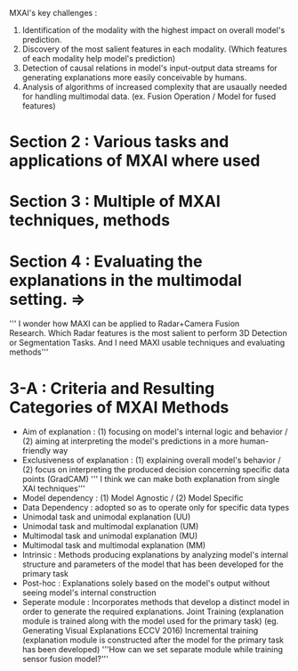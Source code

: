 MXAI's key challenges : 
1. Identification of the modality with the highest impact on overall model's prediction.
2. Discovery of the most salient features in each modality. (Which features of each modality help model's prediction)
3. Detection of causal relations in model's input-output data streams for generating explanations more easily conceivable by humans. 
4. Analysis of algorithms of increased complexity that are usaually needed for handling multimodal data. (ex. Fusion Operation / Model for fused features)

# Section 2 : Various tasks and applications of MXAI where used
# Section 3 : Multiple of MXAI techniques, methods
# Section 4 : Evaluating the explanations in the multimodal setting. => 

''' I wonder how MAXI can be applied to Radar+Camera Fusion Research. Which Radar features is the most salient to perform 3D Detection or Segmentation Tasks. 
And I need MAXI usable techniques and evaluating methods'''

# 3-A : Criteria and Resulting Categories of MXAI Methods
* Aim of explanation : (1) focusing on model's internal logic and behavior / (2) aiming at interpreting the model's predictions in a more human-friendly way
* Exclusiveness of explanation : (1) explaining overall model's behavior / (2) focus on interpreting the produced decision concerning specific data points (GradCAM)
''' I think we can make both explanation from single XAI techniques'''
* Model dependency : (1) Model Agnostic / (2) Model Specific
* Data Dependency : adopted so as to operate only for specific data types
* Unimodal task and unimodal explanation (UU) 
* Unimodal task and multimodal explanation (UM)
* Multimodal task and unimodal explanation (MU)
* Multimodal task and multimodal explanation (MM)
* Intrinsic : Methods producing explanations by analyzing model's internal structure and parameters of the model that has been developed for the primary task
* Post-hoc : Explanations solely based on the model's output without seeing model's internal construction
* Seperate module : Incorporates methods that develop a distinct model in order to generate the required explanations. 
Joint Training (explanation module is trained along with the model used for the primary task) (eg. Generating Visual Explanations ECCV 2016)
Incremental training (explanation module is constructed after the model for the primary task has been developed) 
'''How can we set separate module while training sensor fusion model?'''

